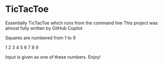 # TicTacToe

Essentially TicTacToe which runs from the command line
This project was almost fully written by GitHub Copilot

Squares are numbered from 1 to 9

1 2 3
4 5 6
7 8 9

Input is given as one of these numbers. Enjoy!
